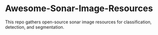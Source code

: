 # Awesome-Sonar-Image-Resources
This repo gathers open-source sonar image resources for classification, detection, and segmentation.
